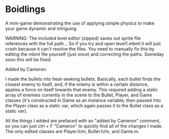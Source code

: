 Boidlings
=========

A mini-game demonstrating the use of applying simple physics to make your game dynamic and intriguing

WARNING: The included level editor (zipped) saves out sprite file references with the full path... So if you try and open level1.mbml it will just crash because it can't resolve the files. You need to manually fix this by editing the mbml file yourself (just once) and correcting the paths. Someday soon this will be fixed.


Added by Cameron:

I made the bullets into heat-seeking bullets. Basically, each bullet finds the closest enemy to itself, and, if the enemy is within a certain distance, applies a force on itself towards that enemy. This required adding a static array of enemies currently in the scene to the Bullet, Player, and Game classes (it's constructed in Game as an instance variable, then passed into the Player class as a static var, which again passes it to the Bullet class as a static var). 

All the things I added are prefaced with an "added by Cameron" comment, so you can just ctrl + F "Cameron" to quickly find all of the changes I made. The only edited classes are Player.h/m, Bullet.h/m, and Game.m. 
